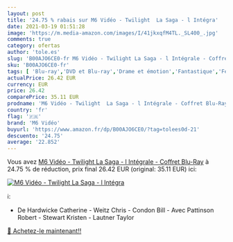 ```yaml
---
layout: post
title: '24.75 % rabais sur M6 Vidéo - Twilight  La Saga - l Intégra'
date: 2021-03-19 01:51:28
image: 'https://m.media-amazon.com/images/I/41jkxqfM4TL._SL400_.jpg'
comments: true
category: ofertas
author: 'tole.es'
slug: 'B00AJO6CE0-fr M6 Vidéo - Twilight La Saga - l Intégrale - Coffret Blu-Ray'
sku: 'B00AJO6CE0-fr'
tags: [ 'Blu-ray','DVD et Blu-ray','Drame et émotion','Fantastique','Featured Categories','Films','m6 vidéo', ]
actualPrice: 26.42 EUR
currency: EUR
price: 26.42
comparePrice: 35.11 EUR
prodname: 'M6 Vidéo - Twilight  La Saga - l Intégrale - Coffret Blu-Ray'
country: 'fr'
flag: '🇫🇷'
brand: 'M6 Vidéo'
buyurl: 'https://www.amazon.fr/dp/B00AJO6CE0/?tag=tolees0d-21'
descuento: '24.75'
average: '22.852'
---
```


Vous avez [M6 Vidéo - Twilight  La Saga - l Intégrale - Coffret Blu-Ray](https://www.amazon.fr/dp/B00AJO6CE0/?tag=tolees0d-21)  à  24.75 % de réduction, prix final  26.42 EUR (original: 35.11 EUR) ici:

[![M6 Vidéo - Twilight  La Saga - l Intégra](https://m.media-amazon.com/images/I/41jkxqfM4TL._SL400_.jpg)](https://www.amazon.fr/dp/B00AJO6CE0/?tag=tolees0d-21)

ℹ️:

- De Hardwicke Catherine - Weitz Chris - Condon Bill - Avec Pattinson Robert - Stewart Kristen - Lautner Taylor

[🛒 Achetez-le maintenant!!](https://www.amazon.fr/dp/B00AJO6CE0/?tag=tolees0d-21)
